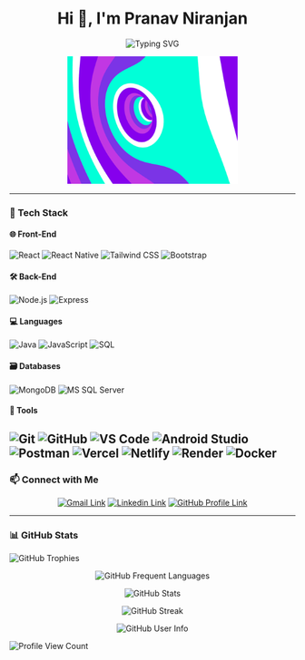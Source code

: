<h1 align="center">Hi 👋, I'm Pranav Niranjan</h1>

<p align="center">
  <img src="https://readme-typing-svg.herokuapp.com?lines=Aspiring+MERN+Stack+Developer&center=true&size=25&pause=1000" alt="Typing SVG" style="max-width: 100%; height: auto;" />
</p>

<p align="center">
  <img src="./assets/3.gif" alt="Loop gif" width="300" style="max-width: 100%; height: auto;" />
</p>

---

### 🔧 Tech Stack

#### 🌐 Front-End
![React](https://img.shields.io/badge/-React-61DAFB?style=for-the-badge&logo=react&logoColor=black)
![React Native](https://img.shields.io/badge/-React%20Native-20232A?style=for-the-badge&logo=react&logoColor=61DAFB)
![Tailwind CSS](https://img.shields.io/badge/-Tailwind-38B2AC?style=for-the-badge&logo=tailwind-css&logoColor=white)
![Bootstrap](https://img.shields.io/badge/-Bootstrap-7952B3?style=for-the-badge&logo=bootstrap&logoColor=white)

#### 🛠️ Back-End
![Node.js](https://img.shields.io/badge/-Node.js-339933?style=for-the-badge&logo=nodedotjs&logoColor=white)
![Express](https://img.shields.io/badge/-Express.js-000000?style=for-the-badge&logo=express&logoColor=white)

#### 💻 Languages
![Java](https://img.shields.io/badge/Java-ED8B00?style=for-the-badge&logo=openjdk&logoColor=white)
![JavaScript](https://img.shields.io/badge/-JavaScript-F7DF1E?style=for-the-badge&logo=javascript&logoColor=black)
![SQL](https://img.shields.io/badge/-SQL-000?&style=for-the-badge&logo=MySQL&logoColor=4479A1)

#### 🗃️ Databases
![MongoDB](https://img.shields.io/badge/-MongoDB-47A248?style=for-the-badge&logo=mongodb&logoColor=white)
![MS SQL Server](https://img.shields.io/badge/-MS%20SQL%20Server-CC2927?style=for-the-badge&logo=microsoftsqlserver&logoColor=white)

#### 🔧 Tools
![Git](https://img.shields.io/badge/-Git-F05032?style=for-the-badge&logo=git&logoColor=white)
![GitHub](https://img.shields.io/badge/-GitHub-181717?style=for-the-badge&logo=github&logoColor=white)
![VS Code](https://img.shields.io/badge/-VSCode-007ACC?style=for-the-badge&logo=visual-studio-code&logoColor=white)
![Android Studio](https://img.shields.io/badge/Android%20Studio-3DDC84?style=for-the-badge&logo=android-studio&logoColor=white)
![Postman](https://img.shields.io/badge/-Postman-FF6C37?style=for-the-badge&logo=postman&logoColor=white)
![Vercel](https://img.shields.io/badge/Vercel-000000?style=for-the-badge&logo=vercel&logoColor=white)
![Netlify](https://img.shields.io/badge/Netlify-blue?style=for-the-badge&logo=netlify&logoColor=green)
![Render](https://img.shields.io/badge/Render-000000?style=for-the-badge&logoColor=white)
![Docker](https://img.shields.io/badge/docker-257bd6?style=for-the-badge&logo=docker&logoColor=white)
---

### 📫 Connect with Me

<p align="center">
    <a href="mailto:jpranavniran@gmail.com"><img src="https://img.shields.io/badge/-Gmail-D14836?style=for-the-badge&logo=gmail&logoColor=white" alt="Gmail Link"></a>
    <a href="https://www.linkedin.com/in/pranav-niranjan-j-b12a87236/"><img src="https://img.shields.io/badge/-LinkedIn-0077B5?style=for-the-badge&logo=linkedin&logoColor=white" alt="Linkedin Link"></a>
    <a href="https://github.com/curry-burken"><img src="https://img.shields.io/badge/-GitHub-000?style=for-the-badge&logo=github&logoColor=white" alt="GitHub Profile Link"></a>
</p>

---

### 📊 GitHub Stats

![GitHub Trophies](https://github-profile-trophy.vercel.app/?username=curry-burken&theme=tokyonight&no-frame=true&no-bg=false&margin-w=4)

<p align="center">
    <img src="https://github-readme-stats.vercel.app/api/top-langs?username=curry-burken&show_icons=true&layout=compact&theme=tokyonight&hide_border=true" alt="GitHub Frequent Languages" />
</p>

<p align="center">
    <img src="https://github-readme-stats.vercel.app/api?username=curry-burken&show_icons=true&theme=tokyonight&hide_title=true&hide_border=true" alt="GitHub Stats" />
</p>

<p align="center">
    <img src="https://github-readme-streak-stats.herokuapp.com/?user=curry-burken&theme=tokyonight&hide_border=true" alt="GitHub Streak" />
</p>

<p align="center">
    <img src="https://github-profile-summary-cards.vercel.app/api/cards/profile-details?username=curry-burken&theme=github_dark" alt="GitHub User Info" />
</p>

<p align="left">
    <img src="https://komarev.com/ghpvc/?username=curry-burken&label=Profile%20views&color=0e75b6&style=flat" alt="Profile View Count" />
</p>
